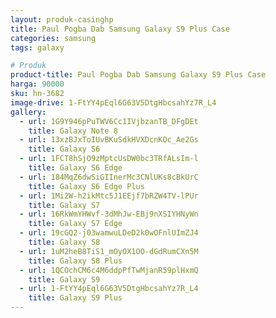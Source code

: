 ```yaml
---
layout: produk-casinghp
title: Paul Pogba Dab Samsung Galaxy S9 Plus Case
categories: samsung
tags: galaxy

# Produk
product-title: Paul Pogba Dab Samsung Galaxy S9 Plus Case
harga: 90000
sku: hn-3682
image-drive: 1-FtYY4pEql6G63V5DtgHbcsahYz7R_L4
gallery:
  - url: 1G9Y946pPuTWV6Cc1IVjbzanTB_DFgDEt
    title: Galaxy Note 8
  - url: 13xzBJxToIUvBKuSdkHVXDcnKOc_Ae2Gs
    title: Galaxy S6
  - url: 1FCT8hSjO9zMptcUsDW0bc3TRfALsIm-l
    title: Galaxy S6 Edge
  - url: 184MqZ6dwSiGIInerMc3CNlUKs8cBkUrC
    title: Galaxy S6 Edge Plus
  - url: 1Mi2W-h2ikMtc5J1EEjf7bRZW4TV-lPUr
    title: Galaxy S7
  - url: 16RkWmYHWvf-3dMhJw-EBj9nXSIYHNyWn
    title: Galaxy S7 Edge
  - url: 19cGQ2-j03wamwuLDeD2k0wOFnlUImZJ4
    title: Galaxy S8
  - url: 1uM2heB8TiS1_mOyOX1OO-dGdRumCXn5M
    title: Galaxy S8 Plus
  - url: 1QCOchCM6c4M6ddpPfTwMjanR59plHxmQ
    title: Galaxy S9
  - url: 1-FtYY4pEql6G63V5DtgHbcsahYz7R_L4
    title: Galaxy S9 Plus
---
```

